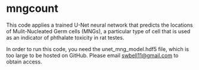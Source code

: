 # mngcount

This code applies a trained U-Net neural network that predicts the locations of Mulit-Nucleated Germ cells (MNGs), a particular type of cell that is used as an indicator of phthalate toxicity in rat testes.

In order to run this code, you need the unet_mng_model.hdf5 file, which is too large to be hosted on GitHub.  Please email swbell11@gmail.com to obtain access.



